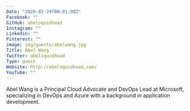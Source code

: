 ```yaml
---
Date: "2020-02-29T00:01:00Z"
Facebook: ""
GitHub: abelsquidhead
Instagram: ""
Linkedin: ""
Pinterest: ""
image: img/guests/abelwang.jpg
Title: Abel Wang
Twitter: abelsquidhead
Type: guest
Website: http://abelsquidhead.com/
YouTube: ""
---
```

Abel Wang is a Principal Cloud Advocate and DevOps Lead at Microsoft, specializing in DevOps and Azure with a background in application development.